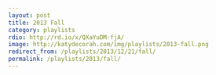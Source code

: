 ```yaml
---
layout: post
title: 2013 Fall
category: playlists
rdio: http://rd.io/x/QXaYuDM-fjA/
image: http://katydecorah.com/img/playlists/2013-fall.png
redirect_from: /playlists/2013/12/21/fall/
permalink: /playlists/2013/fall/
---
```


